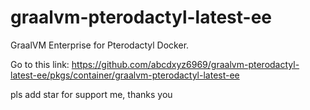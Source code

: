 # graalvm-pterodactyl-latest-ee
GraalVM Enterprise for Pterodactyl Docker.

Go to this link: https://github.com/abcdxyz6969/graalvm-pterodactyl-latest-ee/pkgs/container/graalvm-pterodactyl-latest-ee

pls add star for support me, thanks you
